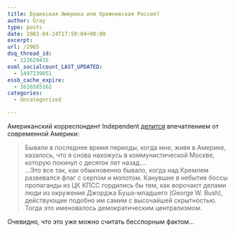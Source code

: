 ```yaml
---
title: Бушевская Америка или брежневская Россия?
author: Gray
type: posts
date: 2003-04-24T17:59:04+00:00
excerpt:
url: /2965
dsq_thread_id:
  - 122629435
esml_socialcount_LAST_UPDATED:
  - 1497239051
essb_cache_expire:
  - 1616585162
categories:
  - Uncategorized

---
```








Американский корреспондент Independent <a href="http://www.inosmi.ru/abstract/179272.html" target="_blank">делится</a> впечатлением от современной Америки:

> Бывали в последнее время периоды, когда мне, живя в Америке, казалось, что я снова нахожусь в коммунистической Москве, которую покинул с десяток лет назад&#8230;.  
> &#8230;Это все так, как обыкновенно бывало, когда над Кремлем развевался флаг с серпом и молотом. Канувшие в небытие боссы пропаганды из ЦК КПСС гордились бы тем, как ворочают делами люди из окружения Джорджа Буша-младшего (George W. Bush), действующие подобно им самим с высочайшей скрытностью. Тогда это именовалось демократическим централизмом.

Очевидно, что это уже можно считать бесспорным фактом&#8230;